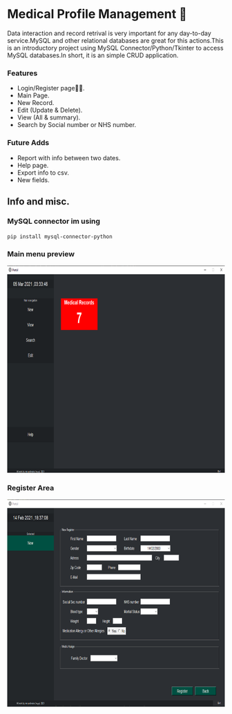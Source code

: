 # Medical Profile Management 🏥

Data interaction and record retrival is very important for any day-to-day service.MySQL and other relational databases are great for this actions.This is an introductory project using MySQL Connector/Python/Tkinter to access MySQL databases.In short, it is an simple CRUD application.

### Features

- Login/Register page👨‍⚕️.
- Main Page.
- New Record.
- Edit (Update & Delete).
- View (All & summary).
- Search by Social number or NHS number.

### Future Adds

- Report with info between two dates.
- Help page.
- Export info to csv.
- New fields.

## Info and misc.

### MySQL connector im using

`pip install mysql-connector-python`

### Main menu preview
<p align = "center">
 <img src="https://github.com/mr-p-oliveira/Medical-Management/blob/main/Images/Main.png" width="720" height="480">

### Register Area
<p align = "center">
 <img src="https://github.com/mr-p-oliveira/Medical-Management/blob/main/Images/Register.png" width="720" height="480">
